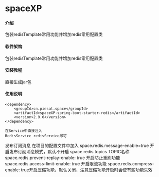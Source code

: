 # spaceXP

#### 介绍
包装redisTemplate常用功能并增加redis常用配置类

#### 软件架构
包装redisTemplate常用功能并增加redis常用配置类

#### 安装教程
直接生成jar包
#### 使用说明
    <dependency>
        <groupId>cn.piesat.space</groupId>
        <artifactId>spaceXP-spring-boot-starter-redis</artifactId>
        <version>2.0.0</version>
    </dependency>

    在Service中直接注入
    RedisService redisService即可 

发布订阅消息
在项目的配置文件中加入
space.redis.message-enable=true 开启发布订阅消息模式，默认不开启
space.redis.topics TOPIC名称
space.redis.prevent-replay-enable: true 开启防止重刷功能
space.redis.access-limit-enable: true 开启限流功能
space.redis.compress-enable: true开启压缩功能，默认关闭，注意压缩功能开启时会使有些功能失效

